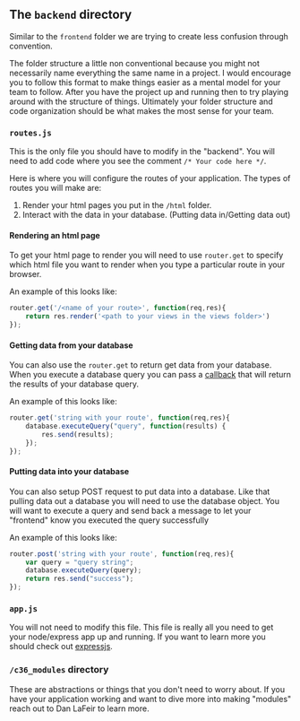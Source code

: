 ## The `backend` directory

Similar to the `frontend` folder we are trying to create less confusion through convention.


The folder structure a little non conventional because you might not necessarily name everything the same name in a project. I would encourage you to follow this format to make things easier as a mental model for your team to follow. After you have the project up and running then to try playing around with the structure of things. Ultimately your folder structure and code organization should be what makes the most sense for your team.

### `routes.js`

This is the only file you should have to modify in the "backend". You will need to add code where you see the comment `/* Your code here */`.

Here is where you will configure the routes of your application. The types of routes you will make are:

1. Render your html pages you put in the `/html` folder.
2. Interact with the data in your database. (Putting data in/Getting data out)

#### Rendering an html page
To get your html page to render you will need to use `router.get` to specify which html file you want to render when you type a particular route in your browser.

An example of this looks like:
```js
router.get('/<name of your route>', function(req,res){
	return res.render('<path to your views in the views folder>')
});
```

#### Getting data from your database

You can also use the `router.get` to return get data from your database. When you execute a database query you can pass a [callback]() that will return the results of your database query.

An example of this looks like:

```js
router.get('string with your route', function(req,res){
	database.executeQuery("query", function(results) {
 		res.send(results);
	});
});
```

#### Putting data into your database

You can also setup POST request to put data into a database. Like that pulling data out a database you will need to use the database object. You will want to execute a query and send back a message to let your "frontend" know you executed the query successfully


An example of this looks like:

```js
router.post('string with your route', function(req,res){
	var query = "query string";
	database.executeQuery(query);
	return res.send("success");
});
```

### `app.js`

You will not need to modify this file. This file is really all you need to get your node/express app up and running. If you want to learn more you should check out [expressjs]().


### `/c36_modules` directory

These are abstractions or things that you don't need to worry about. If you have your application working and want to dive more into making "modules" reach out to Dan LaFeir to learn more.
